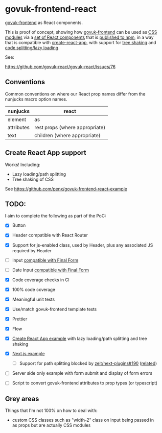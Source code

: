 # govuk-frontend-react

[govuk-frontend](https://github.com/alphagov/govuk-frontend) as React components.


This is proof of concept, showing how <a href="https://github.com/alphagov/govuk-frontend">govuk-frontend</a> can be used as <a href="https://github.com/css-modules/css-modules">CSS modules</a> via a <a href="https://github.com/penx/govuk-frontend-react">set of React components</a> that is <a href="https://www.npmjs.com/package/govuk-frontend-react">published to npm</a>, in a way that is compatible with <a href="https://github.com/facebook/create-react-app">create-react-app</a>, with support for <a href="https://webpack.js.org/guides/tree-shaking/">tree shaking</a> and <a href="https://reactjs.org/docs/code-splitting.html">code splitting/lazy loading</a>.

See:

https://github.com/govuk-react/govuk-react/issues/76

## Conventions

Common conventions on where our React prop names differ from the nunjucks macro option names.

| nunjucks | react |
| --- | --- |
| element | as  |
| attributes | rest props (where appropriate) |
| text | children (where appropriate) |

## Create React App support

Works! Including:

- Lazy loading/path splitting
- Tree shaking of CSS

See https://github.com/penx/govuk-frontend-react-example

## TODO:

I aim to complete the following as part of the PoC:

- [x] Button
- [x] Header compatible with React Router
- [x] Support for js-enabled class, used by Header, plus any associated JS required by Header
- [ ] Input [compatible with Final Form](https://medium.com/@penx/form-elements-in-presentational-component-packages-a618e9aa7416)
- [ ] Date Input [compatible with Final Form](https://medium.com/@penx/form-elements-in-presentational-component-packages-a618e9aa7416)
- [x] Code coverage checks in CI
- [x] 100% code coverage
- [x] Meaningful unit tests
- [x] Use/match govuk-frontend template tests
- [x] Prettier
- [x] Flow
- [x] [Create React App example](https://github.com/penx/govuk-frontend-react-example) with lazy loading/path splitting and tree shaking
- [x] [Next.js example](https://github.com/penx/govuk-frontend-react-example-next)
  - [ ] Support for path splitting blocked by [zeit/next-plugins#190](https://github.com/zeit/next-plugins/pull/190) ([related](https://spectrum.chat/next-js/general/dynamic-css-splitting~03351ba8-e4aa-4788-a8ce-2d765b1b1f61?m=MTUzNzE1NDM5ODQ5OQ==))
- [ ] Server side only example with form submit and display of form errors
- [ ] Script to convert govuk-frontend attributes to prop types (or typescript)


## Grey areas

Things that I'm not 100% on how to deal with:

- custom CSS classes such as "width-2" class on Input being passed in as props but are actually CSS modules
